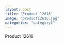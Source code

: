 ```yaml
---
layout: post
title: "Product 12616"
image: "product12616.jpg"
categories: "category1"
---
```

Product 12616
